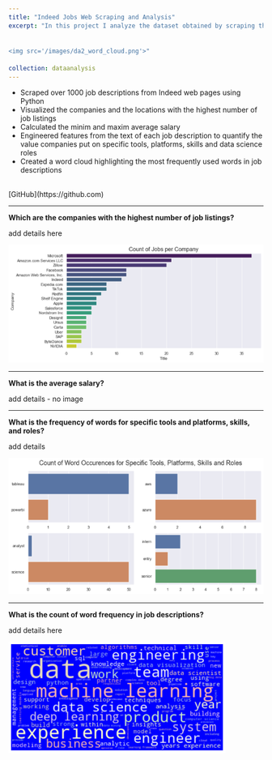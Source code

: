 ```yaml
---
title: "Indeed Jobs Web Scraping and Analysis"
excerpt: "In this project I analyze the dataset obtained by scraping the HTML data from the Indeed jobs web page<br/>


<img src='/images/da2_word_cloud.png'>"

collection: dataanalysis
---
```


- Scraped over 1000 job descriptions from Indeed web pages using Python
- Visualized the companies and the locations with the highest number of job listings
- Calculated the minim and maxim average salary
- Engineered features from the text of each job description to quantify the value companies put on specific tools, platforms, skills and data science roles
- Created a word cloud highlighting the most frequently used words in job descriptions
<br/>
[GitHub](https://github.com)



---
**Which are the companies with the highest number of job listings?**

add details here



<img src='/images/da2_jobs_comp.png'>


---
**What is the average salary?**

add details - no image







---
**What is the frequency of words for specific tools and platforms, skills, and roles?**

add details



<img src='/images/da2_tools_roles.png'>


---
**What is the count of word frequency in job descriptions?**

add details here



<img src='/images/da2_word_cloud.png'>







